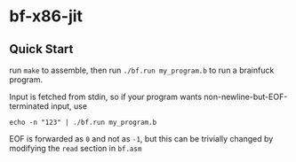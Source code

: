 # bf-x86-jit

## Quick Start

run `make` to assemble, then run `./bf.run my_program.b` to run a brainfuck program.

Input is fetched from stdin, so if your program wants non-newline-but-EOF-terminated input, use

`echo -n "123" | ./bf.run my_program.b`

EOF is forwarded as `0` and not as `-1`, but this can be trivially changed by modifying the `read` section in `bf.asm`

